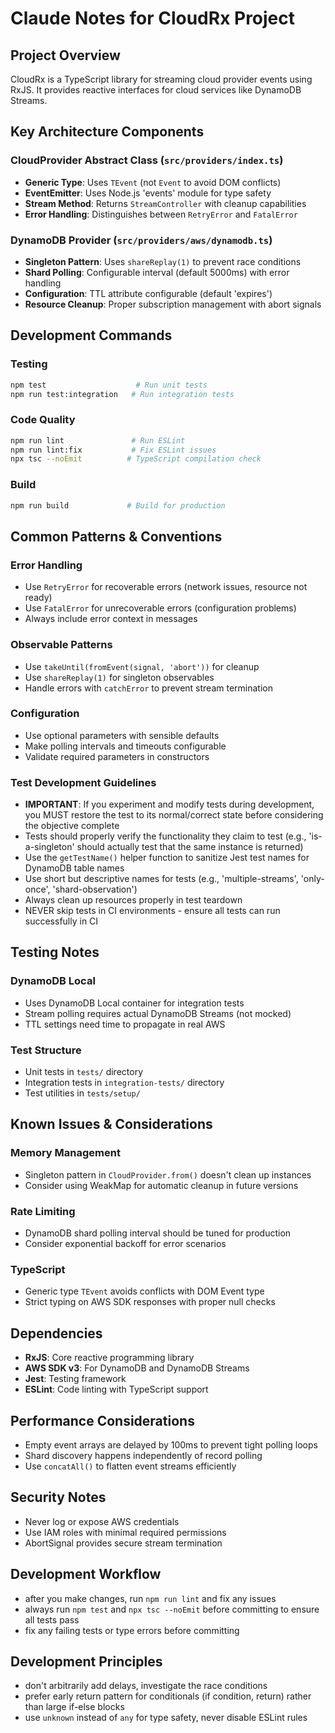 # Claude Notes for CloudRx Project

## Project Overview
CloudRx is a TypeScript library for streaming cloud provider events using RxJS. It provides reactive interfaces for cloud services like DynamoDB Streams.

## Key Architecture Components

### CloudProvider Abstract Class (`src/providers/index.ts`)
- **Generic Type**: Uses `TEvent` (not `Event` to avoid DOM conflicts)
- **EventEmitter**: Uses Node.js 'events' module for type safety
- **Stream Method**: Returns `StreamController` with cleanup capabilities
- **Error Handling**: Distinguishes between `RetryError` and `FatalError`

### DynamoDB Provider (`src/providers/aws/dynamodb.ts`)
- **Singleton Pattern**: Uses `shareReplay(1)` to prevent race conditions
- **Shard Polling**: Configurable interval (default 5000ms) with error handling
- **Configuration**: TTL attribute configurable (default 'expires')
- **Resource Cleanup**: Proper subscription management with abort signals

## Development Commands

### Testing
```bash
npm test                    # Run unit tests
npm run test:integration   # Run integration tests
```

### Code Quality
```bash
npm run lint               # Run ESLint
npm run lint:fix           # Fix ESLint issues
npx tsc --noEmit          # TypeScript compilation check
```

### Build
```bash
npm run build             # Build for production
```

## Common Patterns & Conventions

### Error Handling
- Use `RetryError` for recoverable errors (network issues, resource not ready)
- Use `FatalError` for unrecoverable errors (configuration problems)
- Always include error context in messages

### Observable Patterns
- Use `takeUntil(fromEvent(signal, 'abort'))` for cleanup
- Use `shareReplay(1)` for singleton observables
- Handle errors with `catchError` to prevent stream termination

### Configuration
- Use optional parameters with sensible defaults
- Make polling intervals and timeouts configurable
- Validate required parameters in constructors

### Test Development Guidelines
- **IMPORTANT**: If you experiment and modify tests during development, you MUST restore the test to its normal/correct state before considering the objective complete
- Tests should properly verify the functionality they claim to test (e.g., 'is-a-singleton' should actually test that the same instance is returned)
- Use the `getTestName()` helper function to sanitize Jest test names for DynamoDB table names
- Use short but descriptive names for tests (e.g., 'multiple-streams', 'only-once', 'shard-observation')
- Always clean up resources properly in test teardown
- NEVER skip tests in CI environments - ensure all tests can run successfully in CI

## Testing Notes

### DynamoDB Local
- Uses DynamoDB Local container for integration tests
- Stream polling requires actual DynamoDB Streams (not mocked)
- TTL settings need time to propagate in real AWS

### Test Structure
- Unit tests in `tests/` directory
- Integration tests in `integration-tests/` directory
- Test utilities in `tests/setup/`

## Known Issues & Considerations

### Memory Management
- Singleton pattern in `CloudProvider.from()` doesn't clean up instances
- Consider using WeakMap for automatic cleanup in future versions

### Rate Limiting
- DynamoDB shard polling interval should be tuned for production
- Consider exponential backoff for error scenarios

### TypeScript
- Generic type `TEvent` avoids conflicts with DOM Event type
- Strict typing on AWS SDK responses with proper null checks

## Dependencies
- **RxJS**: Core reactive programming library
- **AWS SDK v3**: For DynamoDB and DynamoDB Streams
- **Jest**: Testing framework
- **ESLint**: Code linting with TypeScript support

## Performance Considerations
- Empty event arrays are delayed by 100ms to prevent tight polling loops
- Shard discovery happens independently of record polling
- Use `concatAll()` to flatten event streams efficiently

## Security Notes
- Never log or expose AWS credentials
- Use IAM roles with minimal required permissions
- AbortSignal provides secure stream termination

## Development Workflow
- after you make changes, run `npm run lint` and fix any issues
- always run `npm test` and `npx tsc --noEmit` before committing to ensure all tests pass
- fix any failing tests or type errors before committing

## Development Principles
- don't arbitrarily add delays, investigate the race conditions
- prefer early return pattern for conditionals (if condition, return) rather than large if-else blocks
- use `unknown` instead of `any` for type safety, never disable ESLint rules